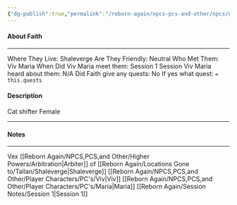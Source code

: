 ```yaml
---
{"dg-publish":true,"permalink":"/reborn-again/npcs-pcs-and-other/npcs/neutral/faith/"}
---
```



#### About Faith
---
Where They Live: Shaleverge
Are They Friendly: Neutral
Who Met Them: Viv Maria
When Did Viv Maria meet them: Session 1
Session Viv Maria heard about them: N/A
Did Faith give any quests: No
	If yes what quest: `= this.quests`


#### Description
Cat shifter Female

---

#### Notes
---
Vex [[Reborn Again/NPCS,PCS,and Other/Higher Powers/Arbitration\|Arbiter]] of [[Reborn Again/Locations Gone to/Tallan/Shaleverge\|Shaleverge]]
[[Reborn Again/NPCS,PCS,and Other/Player Characters/PC's/Viv\|Viv]]
[[Reborn Again/NPCS,PCS,and Other/Player Characters/PC's/Maria\|Maria]]
[[Reborn Again/Session Notes/Session 1\|Session 1]]

